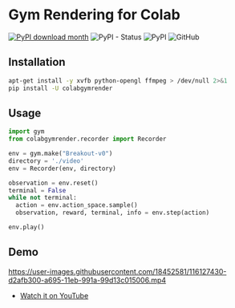 # Gym Rendering for Colab

[![PyPI download month](https://img.shields.io/pypi/dm/colabgymrender.svg)](https://pypi.python.org/pypi/colabgymrender/)
![PyPI - Status](https://img.shields.io/pypi/status/colabgymrender)
![PyPI](https://img.shields.io/pypi/v/colabgymrender)
![GitHub](https://img.shields.io/github/license/Ryan-Rudes/colabgymrender)

## Installation
```bash
apt-get install -y xvfb python-opengl ffmpeg > /dev/null 2>&1
pip install -U colabgymrender
```

## Usage
```python
import gym
from colabgymrender.recorder import Recorder

env = gym.make("Breakout-v0")
directory = './video'
env = Recorder(env, directory)

observation = env.reset()
terminal = False
while not terminal:
  action = env.action_space.sample()
  observation, reward, terminal, info = env.step(action)

env.play()
```

## Demo
https://user-images.githubusercontent.com/18452581/116127430-d2afb300-a695-11eb-991a-99d13c015006.mp4

* [Watch it on YouTube](https://youtu.be/nv2dU_9oZJ0)
